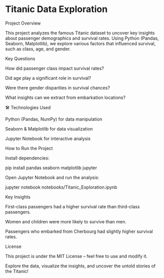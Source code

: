 # Titanic Data Exploration
Project Overview

This project analyzes the famous Titanic dataset to uncover key insights about passenger demographics and survival rates. Using Python (Pandas, Seaborn, Matplotlib), we explore various factors that influenced survival, such as class, age, and gender.

Key Questions

How did passenger class impact survival rates?

Did age play a significant role in survival?

Were there gender disparities in survival chances?

What insights can we extract from embarkation locations?

🛠️ Technologies Used

Python (Pandas, NumPy) for data manipulation

Seaborn & Matplotlib for data visualization

Jupyter Notebook for interactive analysis


How to Run the Project

Install dependencies:

pip install pandas seaborn matplotlib jupyter

Open Jupyter Notebook and run the analysis:

jupyter notebook notebooks/Titanic_Exploration.ipynb

Key Insights

First-class passengers had a higher survival rate than third-class passengers.

Women and children were more likely to survive than men.

Passengers who embarked from Cherbourg had slightly higher survival rates.

License

This project is under the MIT License – feel free to use and modify it.

Explore the data, visualize the insights, and uncover the untold stories of the Titanic!

